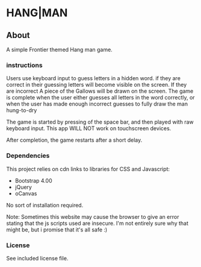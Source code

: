 # HANG|MAN

## About
A simple Frontier themed Hang man game. 

### instructions

Users use keyboard input to guess  letters in a hidden word. if they are correct in their guessing letters will become visible on the screen. If they are incorrect A piece of the Gallows will be drawn on the screen. The game is complete when the user either guesses all letters in the word correctly, or when the user has made enough incorrect guesses to fully draw the man hung-to-dry

The game is started by pressing of the space bar, and then played with raw keyboard input. This app WILL NOT work on touchscreen devices.

After completion, the game restarts after a short delay.

### Dependencies
This project relies on cdn links to libraries for CSS and Javascript:

- Bootstrap 4.00
- jQuery
- oCanvas

No sort of installation required.

Note: Sometimes this website may cause the browser to give an error stating that the js scripts used are insecure. I'm not entirely sure why that might be, but i promise that it's all safe :)

### License

See included license file.

